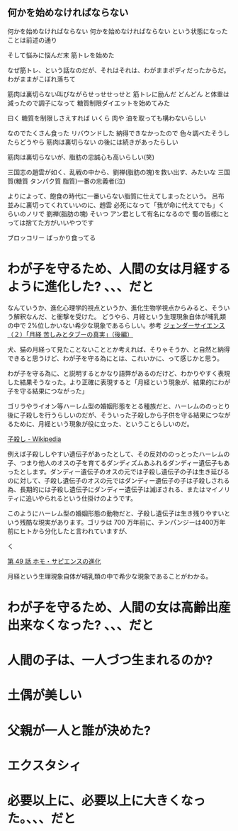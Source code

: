 ## 何かを始めなければならない

何かを始めなければならない 何かを始めなければならない
という状態になったことは前述の通り

そして悩みに悩んだ末 筋トレを始めた

なぜ筋トレ、という話なのだが、それはそれは、わがままボディだったからだ。わがままがこぼれ落ちて

筋肉は裏切らない叫びながらせっせせっせと 筋トレに励んだ どんどん と体重は減ったので調子になって 糖質制限ダイエットを始めてみた

曰く 糖質を制限しさえすれば いくら 肉や 油を取っても構わないらしい

なのでたくさん食った リバウンドした
納得できなかったので 色々調べたそうしたらどうやら 筋肉は裏切らない の後には続きがあったらしい

筋肉は裏切らないが、脂肪の忠誠心も高いらしい(笑)

三国志の趙雲が如く、乱戦の中から、劉禅(脂肪の塊)を救い出す、みたいな
三国質(糖質 タンパク質 脂質)一番の忠義者(泣)

よりによって、飽食の時代に一番いらない脂質に仕えてしまったという。
呂布 並みに裏切ってくれていいのに、趙雲 必死になって「我が命に代えてでも」くらいのノリで 劉禅(脂肪の塊)
そいつ アン君として有名になるので 蜀の皆様にとっては捨てた方がいいやつです

ブロッコリー ばっかり食ってる

# わが子を守るため、人間の女は月経するように進化した? 、、、だと

なんていうか、進化心理学的視点というか、進化生物学視点からみると、そういう解釈なんだ、と衝撃を受けた。
どうやら、月経という生理現象自体が哺乳類の中で 2%位しかいない希少な現象であるらしい。参考 [ジェンダーサイエンス（２）「月経 苦しみとタブーの真実」（後編）](https://www.nhk.jp/p/special/ts/2NY2QQLPM3/blog/bl/pneAjJR3gn/bp/pAqD3rJXXp/)

犬、猫の月経って見たことないこととか考えれば、そりゃそうか、と自然と納得できると思うけど、わが子を守る為にとは、これいかに、って感じかと思う。

わが子を守る為に、と説明するとかなり語弊があるのだけど、わかりやすく表現した結果そうなった。より正確に表現すると「月経という現象が、結果的にわが子を守る結果につながった」

ゴリラやライオン等ハーレム型の婚姻形態をとる種族だと、ハーレムののっとり後に子殺しを行うらしいのだが、そういった子殺しから子供を守る結果につながるために、月経という現象が役に立った、ということらしいのだ。

[子殺し - Wikipedia](https://ja.wikipedia.org/wiki/%E5%AD%90%E6%AE%BA%E3%81%97#%E9%87%8E%E5%A4%96%E3%81%A7%E3%81%AE%E5%AD%90%E6%AE%BA%E3%81%97%E3%81%AE%E7%99%BA%E8%A6%8B)

例えば子殺ししやすい遺伝子があったとして、その反対ののっとったハーレムの子、つまり他人のオスの子を育てるダンディズムあふれるダンディー遺伝子もあったとします。ダンディー遺伝子のオスの元では子殺し遺伝子の子は生き延びるのに対して、子殺し遺伝子のオスの元ではダンディー遺伝子の子は子殺しされる為、長期的には子殺し遺伝子にダンディー遺伝子は滅ぼされる、またはマイノリティに追いやられるという仕掛けのようです。

このようにハーレム型の婚姻形態の動物だと、子殺し遺伝子は生き残りやすいという残酷な現実があります。ゴリラは 700 万年前に、チンパンジーは400万年前にヒトから分化したと言われていますが、

く

[第 49 話 ホモ・サピエンスの進化](https://kagakubar.com/evolution/49.html)

月経という生理現象自体が哺乳類の中で希少な現象であることがわかる。

# わが子を守るため、人間の女は高齢出産出来なくなった? 、、、だと

# 人間の子は、一人づつ生まれるのか?

# 土偶が美しい

# 父親が一人と誰が決めた?

#

#

# エクスタシィ

# 必要以上に、必要以上に大きくなった。、、、だと

[]()
[]()
[]()
[]()
[]()
[]()
[]()
[]()
[]()
[]()
[]()
[]()
[]()
[]()
[]()
